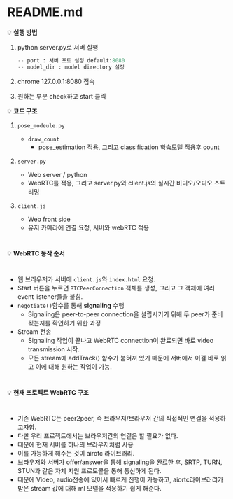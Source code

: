 # README.md

💡 **실행 방법**

1. python server.py로 서버 실행
    
    ```python
    -- port : 서버 포트 설정 default:8080
    -- model_dir : model directory 설정
    ```

2. chrome 127.0.0.1:8080 접속
3. 원하는 부분 check하고 start 클릭 
  

💡 **코드 구조**

1. `pose_modeule.py`
    - `draw_count`
        - pose_estimation 적용, 그리고 classification 학습모델 적용후 count

1. `server.py`
    - Web server / python
    - WebRTC를 적용, 그리고 server.py와 client.js의 실시간 비디오/오디오 스트리밍

1. `client.js`
    - Web front side
    - 유저 카메라에 연결 요청,  서버와 webRTC 적용
#
# 
#
💡 **WebRTC 동작 순서**
#  
#
#  
-  웹 브라우저가 서버에 `client.js`와  `index.html` 요청.
-  Start 버튼을 누르면 `RTCPeerConnection` 객체를 생성, 그리고 그 객체에 여러 event listener들을 붙힘.
-  `negotiate()`함수를 통해 **signaling** 수행
    - Signaling은 peer-to-peer connection을 설립시키기 위해 두 peer가 준비됬는지를 확인하기 위한 과정
-  Stream 전송 
    - Signaling 작업이 끝나고 WebRTC connection이 완료되면 바로 video transmission 시작.
    - 모든 stream에 addTrack() 함수가 붙혀져 있기 때문에 서버에서 이걸 바로 읽고 이에 대해 원하는 작업이 가능.
# 
# 
#
💡 **현재 프로젝트 WebRTC 구조**
#
#
#
- 기존 WebRTC는 peer2peer, 즉 브라우저/브라우저 간의 직접적인 연결을 적용하고자함.
- 다만 우리 프로젝트에서는 브라우저간의 연결은 할 필요가 없다.
- 때문에 현재 서버를 하나의 브라우저처럼 사용
- 이를 가능하게 해주는 것이 airotc 라이브러리.
- 브라우저와 서버가 offer/answer을 통해 signaling을 완료한 후, SRTP, TURN, STUN과 같은 자체 지원 프로토콜을 통해 통신하게 된다.
- 때문에 Video, audio전송에 있어서 빠르게 진행이 가능하고,  aiortc라이브러리가 받은 stream 값에 대해 ml 모델을 적용하기 쉽게 해준다.